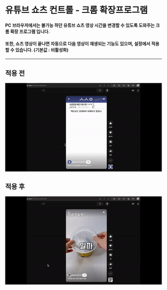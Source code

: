 # 유튜브 쇼츠 컨트롤 - 크롬 확장프로그램
#### PC 브라우저에서는 불가능 하던 유튜브 쇼츠 영상 시간을 변경할 수 있도록 도와주는 크롬 확장 프로그램 입니다.
#### 또한, 쇼츠 영상이 끝나면 자동으로 다음 영상이 재생되는 기능도 있으며, 설정에서 적용 할 수 있습니다. (기본값 : 비활성화)

---

## 적용 전
<img src="docs/images/before.gif" alt="적용전">

## 적용 후
<img src="docs/images/after.gif" alt="적용후">
